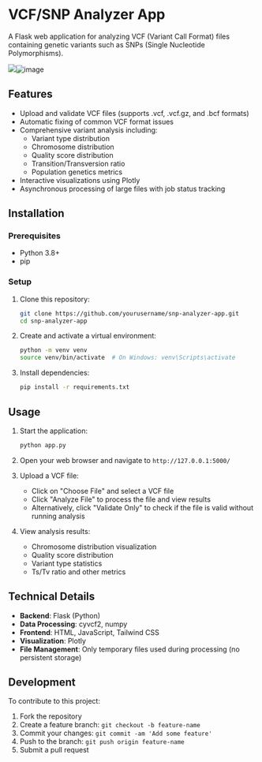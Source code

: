 # VCF/SNP Analyzer App

A Flask web application for analyzing VCF (Variant Call Format) files containing genetic variants such as SNPs (Single Nucleotide Polymorphisms).

<img src="blob:chrome-untrusted://media-app/c61587a6-fbd4-473d-8e6f-38bfd86a6080"/>![image](https://github.com/user-attachments/assets/2593f7c5-b05b-4be5-b588-ce9a6e770779)


## Features

- Upload and validate VCF files (supports .vcf, .vcf.gz, and .bcf formats)
- Automatic fixing of common VCF format issues
- Comprehensive variant analysis including:
  - Variant type distribution
  - Chromosome distribution
  - Quality score distribution
  - Transition/Transversion ratio
  - Population genetics metrics
- Interactive visualizations using Plotly
- Asynchronous processing of large files with job status tracking

## Installation

### Prerequisites

- Python 3.8+
- pip

### Setup

1. Clone this repository:
   ```bash
   git clone https://github.com/yourusername/snp-analyzer-app.git
   cd snp-analyzer-app
   ```

2. Create and activate a virtual environment:
   ```bash
   python -m venv venv
   source venv/bin/activate  # On Windows: venv\Scripts\activate
   ```

3. Install dependencies:
   ```bash
   pip install -r requirements.txt
   ```

## Usage

1. Start the application:
   ```bash
   python app.py
   ```

2. Open your web browser and navigate to `http://127.0.0.1:5000/`

3. Upload a VCF file:
   - Click on "Choose File" and select a VCF file
   - Click "Analyze File" to process the file and view results
   - Alternatively, click "Validate Only" to check if the file is valid without running analysis

4. View analysis results:
   - Chromosome distribution visualization
   - Quality score distribution
   - Variant type statistics
   - Ts/Tv ratio and other metrics

## Technical Details

- **Backend**: Flask (Python)
- **Data Processing**: cyvcf2, numpy
- **Frontend**: HTML, JavaScript, Tailwind CSS
- **Visualization**: Plotly
- **File Management**: Only temporary files used during processing (no persistent storage)

## Development

To contribute to this project:

1. Fork the repository
2. Create a feature branch: `git checkout -b feature-name`
3. Commit your changes: `git commit -am 'Add some feature'`
4. Push to the branch: `git push origin feature-name`
5. Submit a pull request
